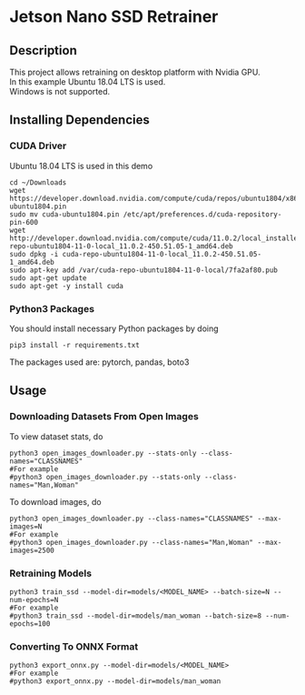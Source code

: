 # Jetson Nano SSD Retrainer

## Description
This project allows retraining on desktop platform with Nvidia GPU.<br>
In this example Ubuntu 18.04 LTS is used.<br>
Windows is not supported.<br>

## Installing Dependencies

### CUDA Driver
Ubuntu 18.04 LTS is used in this demo
```
cd ~/Downloads
wget https://developer.download.nvidia.com/compute/cuda/repos/ubuntu1804/x86_64/cuda-ubuntu1804.pin
sudo mv cuda-ubuntu1804.pin /etc/apt/preferences.d/cuda-repository-pin-600
wget http://developer.download.nvidia.com/compute/cuda/11.0.2/local_installers/cuda-repo-ubuntu1804-11-0-local_11.0.2-450.51.05-1_amd64.deb
sudo dpkg -i cuda-repo-ubuntu1804-11-0-local_11.0.2-450.51.05-1_amd64.deb
sudo apt-key add /var/cuda-repo-ubuntu1804-11-0-local/7fa2af80.pub
sudo apt-get update
sudo apt-get -y install cuda
```

### Python3 Packages
You should install necessary Python packages by doing
```
pip3 install -r requirements.txt
```
The packages used are: pytorch, pandas, boto3

## Usage

### Downloading Datasets From Open Images
To view dataset stats, do
```
python3 open_images_downloader.py --stats-only --class-names="CLASSNAMES"
#For example
#python3 open_images_downloader.py --stats-only --class-names="Man,Woman"
```

To download images, do
```
python3 open_images_downloader.py --class-names="CLASSNAMES" --max-images=N
#For example
#python3 open_images_downloader.py --class-names="Man,Woman" --max-images=2500
```

### Retraining Models
```
python3 train_ssd --model-dir=models/<MODEL_NAME> --batch-size=N --num-epochs=N
#For example
#python3 train_ssd --model-dir=models/man_woman --batch-size=8 --num-epochs=100
```

### Converting To ONNX Format
```
python3 export_onnx.py --model-dir=models/<MODEL_NAME>
#For example
#python3 export_onnx.py --model-dir=models/man_woman
```
